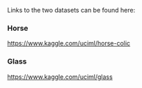 Links to the two datasets can be found here:

### Horse
https://www.kaggle.com/uciml/horse-colic

### Glass
https://www.kaggle.com/uciml/glass
